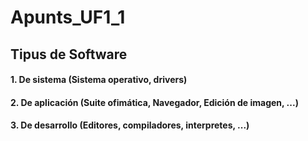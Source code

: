 # Apunts_UF1_1
## Tipus de Software
#### 1. De sistema (Sistema operativo, drivers)
#### 2. De aplicación (Suite ofimática, Navegador, Edición de imagen, ...)
#### 3. De desarrollo (Editores, compiladores, interpretes, ...)  

